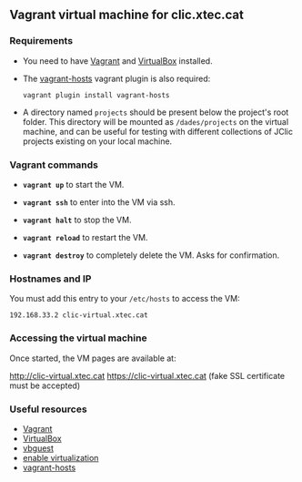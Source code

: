 ## Vagrant virtual machine for clic.xtec.cat

### Requirements

* You need to have [Vagrant](https://www.vagrantup.com/) and [VirtualBox](https://www.virtualbox.org) installed.

* The [vagrant-hosts](https://github.com/oscar-stack/vagrant-hosts) vagrant plugin is also required:

    `vagrant plugin install vagrant-hosts`

* A directory named `projects` should be present below the project's root folder. This directory will be mounted as `/dades/projects` on the virtual machine, and can be useful for testing with different collections of JClic projects existing on your local machine.

### Vagrant commands

* **`vagrant up`** to start the VM.

* **`vagrant ssh`** to enter into the VM via ssh.

* **`vagrant halt`** to stop the VM.

* **`vagrant reload`** to restart the VM.

* **`vagrant destroy`** to completely delete the VM. Asks for confirmation.

### Hostnames and IP

You must add this entry to your `/etc/hosts` to access the VM:

`192.168.33.2 clic-virtual.xtec.cat`

### Accessing the virtual machine

Once started, the VM pages are available at:

http://clic-virtual.xtec.cat
https://clic-virtual.xtec.cat (fake SSL certificate must be accepted)

### Useful resources

* [Vagrant](http://www.vagrantup.com/)
* [VirtualBox](https://www.virtualbox.org/)
* [vbguest](https://github.com/dotless-de/vagrant-vbguest)
* [enable virtualization](http://www.sysprobs.com/disable-enable-virtualization-technology-bios)
* [vagrant-hosts](https://github.com/adrienthebo/vagrant-hosts)

